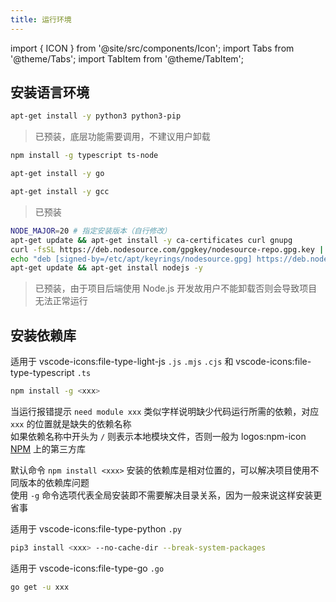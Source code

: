 ```yaml
---
title: 运行环境
---
```

import { ICON } from '@site/src/components/Icon';
import Tabs from '@theme/Tabs';
import TabItem from '@theme/TabItem';

##

## 安装语言环境

<Tabs>
  <TabItem value="py" label="Python">

  ```bash
  apt-get install -y python3 python3-pip
  ```
  > 已预装，底层功能需要调用，不建议用户卸载

  </TabItem>

  <TabItem value="ts" label="TypeScript">

  ```bash
  npm install -g typescript ts-node
  ```

  </TabItem>

  <TabItem value="go" label="Go">

  ```bash
  apt-get install -y go
  ```

  </TabItem>

  <TabItem value="c" label="C">

  ```bash
  apt-get install -y gcc
  ```
  > 已预装

  </TabItem>

  <TabItem value="js" label="Node.js">

  ```bash
  NODE_MAJOR=20 # 指定安装版本（自行修改）
  apt-get update && apt-get install -y ca-certificates curl gnupg
  curl -fsSL https://deb.nodesource.com/gpgkey/nodesource-repo.gpg.key | gpg --dearmor -o /etc/apt/keyrings/nodesource.gpg
  echo "deb [signed-by=/etc/apt/keyrings/nodesource.gpg] https://deb.nodesource.com/node_20.x nodistro main" | tee /etc/apt/sources.list.d/nodesource.list
  apt-get update && apt-get install nodejs -y
  ```
  > 已预装，由于项目后端使用 Node.js 开发故用户不能卸载否则会导致项目无法正常运行

  </TabItem>
</Tabs>


## 安装依赖库

<Tabs>
  <TabItem value="js&ts" label="Node.js / TypeScript" default>

  适用于 <ICON>vscode-icons\:file-type-light-js</ICON> `.js` `.mjs` `.cjs` 和 <ICON>vscode-icons\:file-type-typescript</ICON> `.ts`

  ```bash
  npm install -g <xxx>
  ```
  当运行报错提示 `need module xxx` 类似字样说明缺少代码运行所需的依赖，对应 `xxx` 的位置就是缺失的依赖名称  
  如果依赖名称中开头为 `/` 则表示本地模块文件，否则一般为 <ICON size="18">logos\:npm-icon</ICON> [NPM](https://www.npmjs.com) 上的第三方库

  默认命令 `npm install <xxx>` 安装的依赖库是相对位置的，可以解决项目使用不同版本的依赖库问题  
  使用 `-g` 命令选项代表全局安装即不需要解决目录关系，因为一般来说这样安装更省事

  </TabItem>

  <TabItem value="py" label="Python">

  适用于 <ICON>vscode-icons\:file-type-python</ICON> `.py`

  ```bash
  pip3 install <xxx> --no-cache-dir --break-system-packages
  ```

  </TabItem>

  <TabItem value="go" label="Go">

  适用于 <ICON>vscode-icons\:file-type-go</ICON> `.go`

  ```bash
  go get -u xxx
  ```

  </TabItem>
</Tabs>
